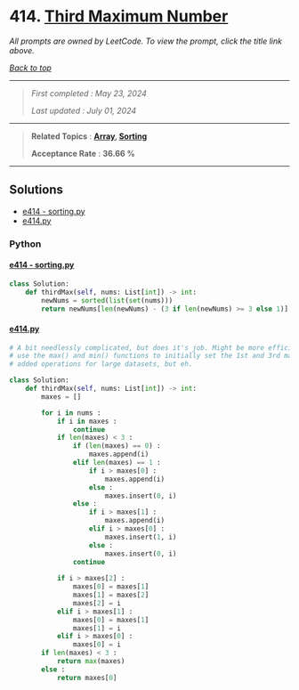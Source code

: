 # 414. [Third Maximum Number](<https://leetcode.com/problems/third-maximum-number>)

*All prompts are owned by LeetCode. To view the prompt, click the title link above.*

*[Back to top](<../README.md>)*

------

> *First completed : May 23, 2024*
>
> *Last updated : July 01, 2024*

------

> **Related Topics** : **[Array](<by_topic/Array.md>), [Sorting](<by_topic/Sorting.md>)**
>
> **Acceptance Rate** : **36.66 %**

------

## Solutions

- [e414 - sorting.py](<../my-submissions/e414 - sorting.py>)
- [e414.py](<../my-submissions/e414.py>)
### Python
#### [e414 - sorting.py](<../my-submissions/e414 - sorting.py>)
```Python
class Solution:
    def thirdMax(self, nums: List[int]) -> int:
        newNums = sorted(list(set(nums)))
        return newNums[len(newNums) - (3 if len(newNums) >= 3 else 1)]
```

#### [e414.py](<../my-submissions/e414.py>)
```Python
# A bit needlessly complicated, but does it's job. Might be more efficient just to
# use the max() and min() functions to initially set the 1st and 3rd maxes given the
# added operations for large datasets, but eh.

class Solution:
    def thirdMax(self, nums: List[int]) -> int:
        maxes = []

        for i in nums :
            if i in maxes :
                continue
            if len(maxes) < 3 :
                if (len(maxes) == 0) :
                    maxes.append(i)
                elif len(maxes) == 1 :
                    if i > maxes[0] :
                        maxes.append(i)
                    else :
                        maxes.insert(0, i)
                else :
                    if i > maxes[1] :
                        maxes.append(i)
                    elif i > maxes[0] :
                        maxes.insert(1, i)
                    else :
                        maxes.insert(0, i)
                continue
            
            if i > maxes[2] :
                maxes[0] = maxes[1]
                maxes[1] = maxes[2]
                maxes[2] = i
            elif i > maxes[1] :
                maxes[0] = maxes[1]
                maxes[1] = i
            elif i > maxes[0] :
                maxes[0] = i
        if len(maxes) < 3 :
            return max(maxes)
        else :
            return maxes[0]
```

